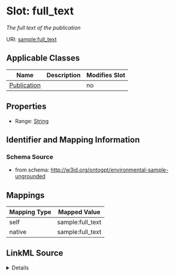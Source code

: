 

# Slot: full_text


_The full text of the publication_



URI: [sample:full_text](http://w3id.org/ontogpt/environmental-sample-ungrounded/full_text)



<!-- no inheritance hierarchy -->





## Applicable Classes

| Name | Description | Modifies Slot |
| --- | --- | --- |
| [Publication](Publication.md) |  |  no  |







## Properties

* Range: [String](String.md)





## Identifier and Mapping Information







### Schema Source


* from schema: http://w3id.org/ontogpt/environmental-sample-ungrounded




## Mappings

| Mapping Type | Mapped Value |
| ---  | ---  |
| self | sample:full_text |
| native | sample:full_text |




## LinkML Source

<details>
```yaml
name: full_text
description: The full text of the publication
from_schema: http://w3id.org/ontogpt/environmental-sample-ungrounded
rank: 1000
alias: full_text
owner: Publication
domain_of:
- Publication
range: string

```
</details>
